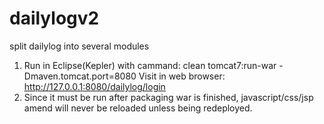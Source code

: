 dailylogv2
==========

split dailylog into several modules

1. Run in Eclipse(Kepler) with cammand: clean tomcat7:run-war -Dmaven.tomcat.port=8080
   Visit in web browser: http://127.0.0.1:8080/dailylog/login
2. Since it must be run after packaging war is finished, javascript/css/jsp amend will never be reloaded unless being redeployed.